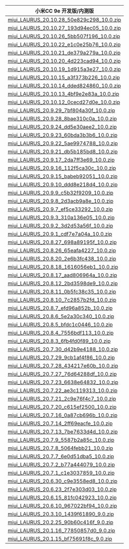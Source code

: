 | 小米CC 9e  开发版/内测版    |
| ---- |
| [miui_LAURUS_20.10.28_50e829c298_10.0.zip](https://hugeota.d.miui.com/20.10.28/miui_LAURUS_20.10.28_50e829c298_10.0.zip)    |
| [miui_LAURUS_20.10.27_193d94ec05_10.0.zip](https://hugeota.d.miui.com/20.10.27/miui_LAURUS_20.10.27_193d94ec05_10.0.zip)    |
| [miui_LAURUS_20.10.26_5bb507f196_10.0.zip](https://hugeota.d.miui.com/20.10.26/miui_LAURUS_20.10.26_5bb507f196_10.0.zip)    |
| [miui_LAURUS_20.10.22_e1c0e25b76_10.0.zip](https://hugeota.d.miui.com/20.10.22/miui_LAURUS_20.10.22_e1c0e25b76_10.0.zip)    |
| [miui_LAURUS_20.10.21_de379a279a_10.0.zip](https://hugeota.d.miui.com/20.10.21/miui_LAURUS_20.10.21_de379a279a_10.0.zip)    |
| [miui_LAURUS_20.10.20_4d223cad94_10.0.zip](https://hugeota.d.miui.com/20.10.20/miui_LAURUS_20.10.20_4d223cad94_10.0.zip)    |
| [miui_LAURUS_20.10.19_1d915a3e27_10.0.zip](https://hugeota.d.miui.com/20.10.19/miui_LAURUS_20.10.19_1d915a3e27_10.0.zip)    |
| [miui_LAURUS_20.10.15_a3f373b226_10.0.zip](https://hugeota.d.miui.com/20.10.15/miui_LAURUS_20.10.15_a3f373b226_10.0.zip)    |
| [miui_LAURUS_20.10.14_dded824860_10.0.zip](https://hugeota.d.miui.com/20.10.14/miui_LAURUS_20.10.14_dded824860_10.0.zip)    |
| [miui_LAURUS_20.10.13_4bf9e2e83a_10.0.zip](https://hugeota.d.miui.com/20.10.13/miui_LAURUS_20.10.13_4bf9e2e83a_10.0.zip)    |
| [miui_LAURUS_20.10.12_0cecd27d0e_10.0.zip](https://hugeota.d.miui.com/20.10.12/miui_LAURUS_20.10.12_0cecd27d0e_10.0.zip)    |
| [miui_LAURUS_20.9.29_7bf804a30f_10.0.zip](https://hugeota.d.miui.com/20.9.29/miui_LAURUS_20.9.29_7bf804a30f_10.0.zip)    |
| [miui_LAURUS_20.9.28_8bae310c0a_10.0.zip](https://hugeota.d.miui.com/20.9.28/miui_LAURUS_20.9.28_8bae310c0a_10.0.zip)    |
| [miui_LAURUS_20.9.24_dd5e30aee2_10.0.zip](https://hugeota.d.miui.com/20.9.24/miui_LAURUS_20.9.24_dd5e30aee2_10.0.zip)    |
| [miui_LAURUS_20.9.23_60bda3b3b6_10.0.zip](https://hugeota.d.miui.com/20.9.23/miui_LAURUS_20.9.23_60bda3b3b6_10.0.zip)    |
| [miui_LAURUS_20.9.22_5ae9974788_10.0.zip](https://hugeota.d.miui.com/20.9.22/miui_LAURUS_20.9.22_5ae9974788_10.0.zip)    |
| [miui_LAURUS_20.9.21_db5b185bd8_10.0.zip](https://hugeota.d.miui.com/20.9.21/miui_LAURUS_20.9.21_db5b185bd8_10.0.zip)    |
| [miui_LAURUS_20.9.17_2da7ff3e69_10.0.zip](https://hugeota.d.miui.com/20.9.17/miui_LAURUS_20.9.17_2da7ff3e69_10.0.zip)    |
| [miui_LAURUS_20.9.16_112f5ca30c_10.0.zip](https://hugeota.d.miui.com/20.9.16/miui_LAURUS_20.9.16_112f5ca30c_10.0.zip)    |
| [miui_LAURUS_20.9.15_babeb92051_10.0.zip](https://hugeota.d.miui.com/20.9.15/miui_LAURUS_20.9.15_babeb92051_10.0.zip)    |
| [miui_LAURUS_20.9.10_ddd8e218d4_10.0.zip](https://hugeota.d.miui.com/20.9.10/miui_LAURUS_20.9.10_ddd8e218d4_10.0.zip)    |
| [miui_LAURUS_20.9.9_c5b32f9209_10.0.zip](https://hugeota.d.miui.com/20.9.9/miui_LAURUS_20.9.9_c5b32f9209_10.0.zip)    |
| [miui_LAURUS_20.9.8_2d3acb9a8e_10.0.zip](https://hugeota.d.miui.com/20.9.8/miui_LAURUS_20.9.8_2d3acb9a8e_10.0.zip)    |
| [miui_LAURUS_20.9.7_ef5ce33292_10.0.zip](https://hugeota.d.miui.com/20.9.7/miui_LAURUS_20.9.7_ef5ce33292_10.0.zip)    |
| [miui_LAURUS_20.9.3_310a136e05_10.0.zip](https://hugeota.d.miui.com/20.9.3/miui_LAURUS_20.9.3_310a136e05_10.0.zip)    |
| [miui_LAURUS_20.9.2_3d2d53a56f_10.0.zip](https://hugeota.d.miui.com/20.9.2/miui_LAURUS_20.9.2_3d2d53a56f_10.0.zip)    |
| [miui_LAURUS_20.9.1_cdf7e7a04a_10.0.zip](https://hugeota.d.miui.com/20.9.1/miui_LAURUS_20.9.1_cdf7e7a04a_10.0.zip)    |
| [miui_LAURUS_20.8.27_698a89195f_10.0.zip](https://hugeota.d.miui.com/20.8.27/miui_LAURUS_20.8.27_698a89195f_10.0.zip)    |
| [miui_LAURUS_20.8.26_65eafa4227_10.0.zip](https://hugeota.d.miui.com/20.8.26/miui_LAURUS_20.8.26_65eafa4227_10.0.zip)    |
| [miui_LAURUS_20.8.20_2e6b3fc438_10.0.zip](https://hugeota.d.miui.com/20.8.20/miui_LAURUS_20.8.20_2e6b3fc438_10.0.zip)    |
| [miui_LAURUS_20.8.18_1616056eb1_10.0.zip](https://hugeota.d.miui.com/20.8.18/miui_LAURUS_20.8.18_1616056eb1_10.0.zip)    |
| [miui_LAURUS_20.8.17_aad806964a_10.0.zip](https://hugeota.d.miui.com/20.8.17/miui_LAURUS_20.8.17_aad806964a_10.0.zip)    |
| [miui_LAURUS_20.8.12_2bd3598de9_10.0.zip](https://hugeota.d.miui.com/20.8.12/miui_LAURUS_20.8.12_2bd3598de9_10.0.zip)    |
| [miui_LAURUS_20.8.11_0b5fc38c35_10.0.zip](https://hugeota.d.miui.com/20.8.11/miui_LAURUS_20.8.11_0b5fc38c35_10.0.zip)    |
| [miui_LAURUS_20.8.10_7c2857b2fd_10.0.zip](https://hugeota.d.miui.com/20.8.10/miui_LAURUS_20.8.10_7c2857b2fd_10.0.zip)    |
| [miui_LAURUS_20.8.7_efd96a852b_10.0.zip](https://hugeota.d.miui.com/20.8.7/miui_LAURUS_20.8.7_efd96a852b_10.0.zip)    |
| [miui_LAURUS_20.8.6_5e2a30c340_10.0.zip](https://hugeota.d.miui.com/20.8.6/miui_LAURUS_20.8.6_5e2a30c340_10.0.zip)    |
| [miui_LAURUS_20.8.5_bfdc1c0446_10.0.zip](https://hugeota.d.miui.com/20.8.5/miui_LAURUS_20.8.5_bfdc1c0446_10.0.zip)    |
| [miui_LAURUS_20.8.4_7556bdf113_10.0.zip](https://hugeota.d.miui.com/20.8.4/miui_LAURUS_20.8.4_7556bdf113_10.0.zip)    |
| [miui_LAURUS_20.8.3_6fb4fd0f89_10.0.zip](https://hugeota.d.miui.com/20.8.3/miui_LAURUS_20.8.3_6fb4fd0f89_10.0.zip)    |
| [miui_LAURUS_20.7.30_d42b9e4188_10.0.zip](https://hugeota.d.miui.com/20.7.30/miui_LAURUS_20.7.30_d42b9e4188_10.0.zip)    |
| [miui_LAURUS_20.7.29_9cb1af4f86_10.0.zip](https://hugeota.d.miui.com/20.7.29/miui_LAURUS_20.7.29_9cb1af4f86_10.0.zip)    |
| [miui_LAURUS_20.7.28_434217e60b_10.0.zip](https://hugeota.d.miui.com/20.7.28/miui_LAURUS_20.7.28_434217e60b_10.0.zip)    |
| [miui_LAURUS_20.7.27_76d64288df_10.0.zip](https://hugeota.d.miui.com/20.7.27/miui_LAURUS_20.7.27_76d64288df_10.0.zip)    |
| [miui_LAURUS_20.7.23_6638e64832_10.0.zip](https://hugeota.d.miui.com/20.7.23/miui_LAURUS_20.7.23_6638e64832_10.0.zip)    |
| [miui_LAURUS_20.7.22_ae3c119313_10.0.zip](https://hugeota.d.miui.com/20.7.22/miui_LAURUS_20.7.22_ae3c119313_10.0.zip)    |
| [miui_LAURUS_20.7.21_2c9e76f4c7_10.0.zip](https://hugeota.d.miui.com/20.7.21/miui_LAURUS_20.7.21_2c9e76f4c7_10.0.zip)    |
| [miui_LAURUS_20.7.20_c615ef2500_10.0.zip](https://hugeota.d.miui.com/20.7.20/miui_LAURUS_20.7.20_c615ef2500_10.0.zip)    |
| [miui_LAURUS_20.7.16_0a87cb696b_10.0.zip](https://hugeota.d.miui.com/20.7.16/miui_LAURUS_20.7.16_0a87cb696b_10.0.zip)    |
| [miui_LAURUS_20.7.14_2ff69eacfe_10.0.zip](https://hugeota.d.miui.com/20.7.14/miui_LAURUS_20.7.14_2ff69eacfe_10.0.zip)    |
| [miui_LAURUS_20.7.13_7be7633d4d_10.0.zip](https://hugeota.d.miui.com/20.7.13/miui_LAURUS_20.7.13_7be7633d4d_10.0.zip)    |
| [miui_LAURUS_20.7.9_5587b2a85c_10.0.zip](https://hugeota.d.miui.com/20.7.9/miui_LAURUS_20.7.9_5587b2a85c_10.0.zip)    |
| [miui_LAURUS_20.7.8_5064febb21_10.0.zip](https://hugeota.d.miui.com/20.7.8/miui_LAURUS_20.7.8_5064febb21_10.0.zip)    |
| [miui_LAURUS_20.7.7_6e0d51dba5_10.0.zip](https://hugeota.d.miui.com/20.7.7/miui_LAURUS_20.7.7_6e0d51dba5_10.0.zip)    |
| [miui_LAURUS_20.7.2_b77a444079_10.0.zip](https://hugeota.d.miui.com/20.7.2/miui_LAURUS_20.7.2_b77a444079_10.0.zip)    |
| [miui_LAURUS_20.7.1_c1e3037859_10.0.zip](https://hugeota.d.miui.com/20.7.1/miui_LAURUS_20.7.1_c1e3037859_10.0.zip)    |
| [miui_LAURUS_20.6.30_c9e3558ed8_10.0.zip](https://hugeota.d.miui.com/20.6.30/miui_LAURUS_20.6.30_c9e3558ed8_10.0.zip)    |
| [miui_LAURUS_20.6.23_2f7e303d03_10.0.zip](https://hugeota.d.miui.com/20.6.23/miui_LAURUS_20.6.23_2f7e303d03_10.0.zip)    |
| [miui_LAURUS_20.6.15_81fc042923_10.0.zip](https://hugeota.d.miui.com/20.6.15/miui_LAURUS_20.6.15_81fc042923_10.0.zip)    |
| [miui_LAURUS_20.6.10_967022bf94_10.0.zip](https://hugeota.d.miui.com/20.6.10/miui_LAURUS_20.6.10_967022bf94_10.0.zip)    |
| [miui_LAURUS_20.3.10_1439f61890_9.0.zip](https://hugeota.d.miui.com/20.3.10/miui_LAURUS_20.3.10_1439f61890_9.0.zip)    |
| [miui_LAURUS_20.2.25_90b60c416f_9.0.zip](https://hugeota.d.miui.com/20.2.25/miui_LAURUS_20.2.25_90b60c416f_9.0.zip)    |
| [miui_LAURUS_20.1.16_77850857d0_9.0.zip](https://hugeota.d.miui.com/20.1.16/miui_LAURUS_20.1.16_77850857d0_9.0.zip)    |
| [miui_LAURUS_20.1.15_bf75691f8c_9.0.zip](https://hugeota.d.miui.com/20.1.15/miui_LAURUS_20.1.15_bf75691f8c_9.0.zip)    |
